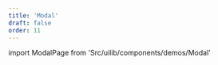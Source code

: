 ```yaml
---
title: 'Modal'
draft: false
order: 11
---
```


<!--
  ATTENTION: This file is auto generated by using "makeDemosFactory".
  Do not change the content!
-->

import ModalPage from 'Src/uilib/components/demos/Modal'

<ModalPage />
